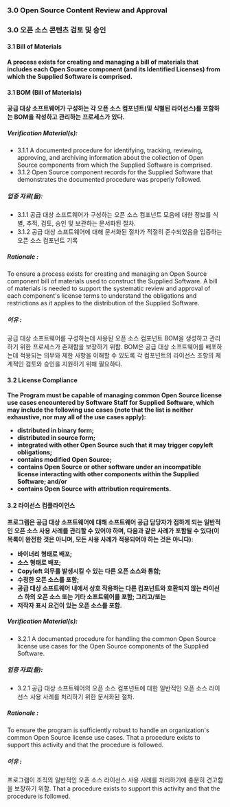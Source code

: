 ### 3.0 Open Source Content Review and Approval

### 3.0 오픈 소스 콘텐츠 검토 및 승인

#### 3.1       Bill of Materials

**A process exists for creating and managing a bill of materials that includes each Open Source component (and its Identified Licenses) from which the Supplied Software is comprised.**

#### 3.1       BOM (Bill of Materials)

**공급 대상 소프트웨어가 구성하는 각 오픈 소스 컴포넌트(및 식별된 라이선스)를 포함하는 BOM을 작성하고 관리하는 프로세스가 있다.**


##### Verification Material(s):

- 3.1.1 A documented procedure for identifying, tracking, reviewing, approving, and archiving information about the collection of Open Source components from which the Supplied Software is comprised.
- 3.1.2 Open Source component records for the Supplied Software that demonstrates the documented procedure was properly followed.

##### 입증 자료(들):

- 3.1.1 공급 대상 소프트웨어가 구성하는 오픈 소스 컴포넌트 모음에 대한 정보를 식별, 추적, 검토, 승인 및 보관하는 문서화된 절차.
- 3.1.2 공급 대상 소프트웨어에 대해 문서화된 절차가 적절히 준수되었음을 입증하는 오픈 소스 컴포넌트 기록

##### Rationale :

To ensure a process exists for creating and managing an Open Source component bill of materials used to construct the Supplied Software. A bill of materials is needed to support the systematic review and approval of each component&#39;s license terms to understand the obligations and restrictions as it applies to the distribution of the Supplied Software.

##### 이유 :

공급 대상 소프트웨어를 구성하는데 사용된 오픈 소스 컴포넌트 BOM을 생성하고 관리하기 위한 프로세스가 존재함을 보장하기 위함. BOM은 공급 대상 소프트웨어를 배포하는데 적용되는 의무와 제한 사항을 이해할 수 있도록 각 컴포넌트의 라이선스 조항의 체계적인 검토와 승인을 지원하기 위해 필요하다.


#### 3.2          License Compliance

**The Program must be capable of managing common Open Source license use cases encountered by Software Staff for Supplied Software, which may include the following use cases (note that the list is neither exhaustive, nor may all of the use cases apply):**

- **distributed in binary form;**
- **distributed in source form;**
- **integrated with other Open Source such that it may trigger copyleft obligations;**
- **contains modified Open Source;**
- **contains Open Source or other software under an incompatible license interacting with other components within the Supplied Software; and/or**
- **contains Open Source with attribution requirements.**

#### 3.2          라이선스 컴플라이언스

**프로그램은 공급 대상 소프트웨어에 대해 소프트웨어 공급 담당자가 접하게 되는 일반적인 오픈 소스 사용 사례를 관리할 수 있어야 하며, 다음과 같은 사례가 포함될 수 있다(이 목록이 완전한 것은 아니며, 모든 사용 사례가 적용되어야 하는 것은 아니다):**

- **바이너리 형태로 배포;**
- **소스 형태로 배포;**
- **Copyleft 의무를 발생시킬 수 있는 다른 오픈 소스와 통합;**
- **수정한 오픈 소스를 포함;**
- **공급 대상 소프트웨어 내에서 상호 작용하는 다른 컴포넌트와 호환되지 않는 라이선스 하의 오픈 소스 또는 기타 소프트웨어를 포함; 그리고/또는**
- **저작자 표시 요건이 있는 오픈 소스를 포함.**

##### Verification Material(s):

- 3.2.1 A documented procedure for handling the common Open Source license use cases for the Open Source components of the Supplied Software.

##### 입증 자료(들):

- 3.2.1 공급 대상 소프트웨어의 오픈 소스 컴포넌트에 대한 일반적인 오픈 소스 라이선스 사용 사례를 처리하기 위한 문서화된 절차.

##### Rationale :

To ensure the program is sufficiently robust to handle an organization&#39;s common Open Source license use cases.  That a procedure exists to support this activity and that the procedure is followed.

##### 이유 :

프로그램이 조직의 일반적인 오픈 소스 라이선스 사용 사례를 처리하기에 충분히 견고함을 보장하기 위함. That a procedure exists to support this activity and that the procedure is followed.
